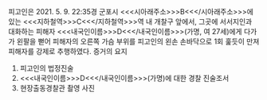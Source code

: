피고인은 2021. 5. 9. 22:35경 군포시 <<<시아래주소>>>B<<</시아래주소>>>에 있는 <<<지하철역>>>C<<</지하철역>>>역 내 개찰구 앞에서, 그곳에 서서지인과 대화하는 피해자 <<<내국인이름>>>D<<</내국인이름>>>(가명, 여 27세)에게 다가가 왼팔을 뻗어 피해자의 오른쪽 가슴 부위를 피고인의 왼손 손바닥으로 1회 훑듯이 만져 피해자를 강제로 추행하였다. 증거의 요지
1. 피고인의 법정진술
1. <<<내국인이름>>>D<<</내국인이름>>>(가명)에 대한 경찰 진술조서
1. 현장출동경찰관 촬영 사진